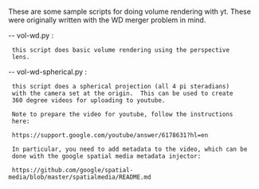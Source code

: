 These are some sample scripts for doing volume rendering with yt.
These were originally written with the WD merger problem in mind.

  -- vol-wd.py :

     this script does basic volume rendering using the perspective
     lens.

  -- vol-wd-spherical.py :

     this script does a spherical projection (all 4 pi steradians)
     with the camera set at the origin.  This can be used to create
     360 degree videos for uploading to youtube.

     Note to prepare the video for youtube, follow the instructions
     here:

     https://support.google.com/youtube/answer/6178631?hl=en

     In particular, you need to add metadata to the video, which can be
     done with the google spatial media metadata injector:

     https://github.com/google/spatial-media/blob/master/spatialmedia/README.md


